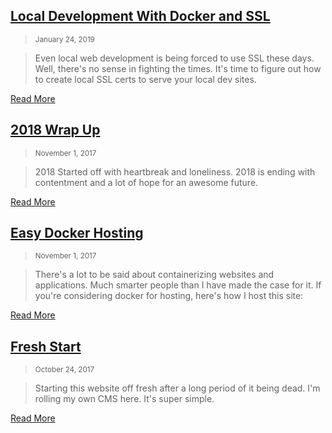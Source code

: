 
<div class="col-md-4">
<div class="card p-2 mt-1 bg-dark">

## [Local Development With Docker and SSL](/2019/01/24/local-development-with-docker-and-ssl.html)
> <small class="text-muted">January 24, 2019</small>

> Even local web development is being forced to use SSL these days. Well, there's no sense in fighting the times. It's time to figure out how to create local SSL certs to serve your local dev sites.

<div class="card-footer text-right">
<a class="btn btn-success" href="/2019/01/24/local-development-with-docker-and-ssl.html" role="button">Read More</a>
</div>
</div>
</div>


<div class="col-md-4">
<div class="card p-2 mt-1 bg-dark">

## [2018 Wrap Up](/2018/12/31/2018-wrap-up.html)
> <small class="text-muted">November 1, 2017</small>

> 2018 Started off with heartbreak and loneliness. 2018 is ending with contentment and a lot of hope for an awesome future.

<div class="card-footer text-right">
<a class="btn btn-success align-self-end" href="/2018/12/31/2018-wrap-up.html" role="button">Read More</a>
</div>
</div>
</div>



<div class="col-md-4">
<div class="card p-2 mt-1 bg-dark">

## [Easy Docker Hosting](/2017/11/01/t3ch/easy-docker-hosting.html)
> <small class="text-muted">November 1, 2017</small>

> There's a lot to be said about containerizing websites and applications. Much smarter people than I have made the case for it. If you're considering docker for hosting, here's how I host this site:

<div class="card-footer text-right">
<a class="btn btn-success" href="/2017/11/01/t3ch/easy-docker-hosting.html" role="button">Read More</a>
</div>
</div>
</div>



<div class="col-md-4">
<div class="card p-2 mt-1 bg-dark">

## [Fresh Start](/2017/10/24/fresh-start.html)
> <small class="text-muted">October 24, 2017</small>

> Starting this website off fresh after a long period of it being dead. I'm rolling my own CMS here. It's super simple.

<div class="card-footer text-right">
<a class="btn btn-success" href="/2017/10/24/fresh-start.html" role="button">Read More</a>
</div>
</div>
</div>
